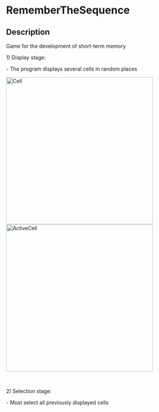 # RememberTheSequence
<h2>Description</h2>
<p>Game for the development of short-term memory</p>
<p></p>
<p>1) Display stage:</p>
<p>- The program displays several cells in random places</p>
<p><img src="https://github.com/RatmirW/RememberTheSequence/blob/main/images/cell.png" alt="Cell" height="400"/>
<img src="https://github.com/RatmirW/RememberTheSequence/blob/main/images/activeCell.png" alt="ActiveCell" height="400"/></p>
<br/>
<p>2) Selection stage:</p>
<p>- Must select all previously displayed cells</p>

